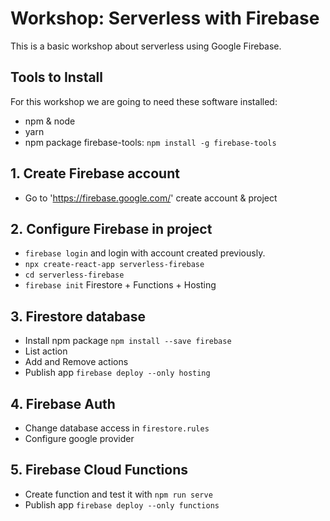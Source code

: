 # Workshop: Serverless with Firebase
This is a basic workshop about serverless using Google Firebase.

## Tools to Install
For this workshop we are going to need these software installed:
 - npm & node
 - yarn
 - npm package firebase-tools: `npm install -g firebase-tools`

## 1. Create Firebase account 
 - Go to 'https://firebase.google.com/' create account & project

## 2. Configure Firebase in project
 - `firebase login` and login with account created previously.
 - `npx create-react-app serverless-firebase`
 - `cd serverless-firebase`
 - `firebase init` Firestore + Functions + Hosting

## 3. Firestore database
 - Install npm package `npm install --save firebase`
 - List action
 - Add and Remove actions
 - Publish app `firebase deploy --only hosting`

## 4. Firebase Auth
 - Change database access in `firestore.rules`
 - Configure google provider
    
## 5. Firebase Cloud Functions
 - Create function and test it with `npm run serve`
 - Publish app `firebase deploy --only functions`